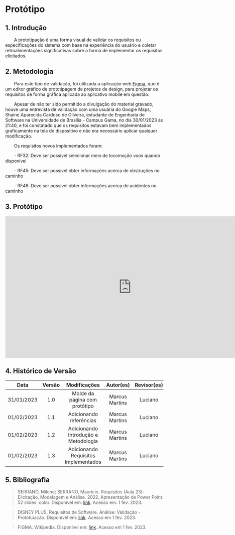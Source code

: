 # Protótipo

## 1. Introdução

&emsp;&emsp;A prototipação é uma forma visual de validar os requisitos ou especificações do sistema com base na experiência do usuário e coletar retroalimentações significativas sobre a forma de implementar os requisitos elicitados.

## 2. Metodologia

&emsp;&emsp;Para este tipo de validação, foi utilizada a aplicação web [Figma](https://www.figma.com/), que é um editor gráfico de prototipagem de projetos de design, para projetar os requisitos de forma gráfica aplicada ao aplicativo mobile em questão.

&emsp;&emsp;Apesar de não ter sido permitido a divulgação do material gravado, houve uma entrevista de validação com uma usuária do Google Maps, Shaine Aparecida Cardoso de Oliveira, estudante de Engenharia de Software na Universidade de Brasília - Campus Gama, no dia 30/01/2023 às 21:40, e foi constatado que os requisitos estavam bem implementados graficamente na tela do dispositivo e não era necessário aplicar qualquer modificação.

&emsp;&emsp;Os requisitos novos implementados foram:

&emsp;&emsp;- RF32: Deve ser possível selecionar meio de locomoção voos quando disponível

&emsp;&emsp;- RF45: Deve ser possível obter informações acerca de obstruções no caminho

&emsp;&emsp;- RF46: Deve ser possível obter informações acerca de acidentes no caminho

## 3. Protótipo

<iframe style="border: 1px solid rgba(0, 0, 0, 0.1);" width="800" height="450" src="https://www.figma.com/embed?embed_host=share&url=https%3A%2F%2Fwww.figma.com%2Ffile%2FwBQiqGgan2uNMpHiqT8Vti%2FProt%25C3%25B3tipo-Google-Maps---REQ-2022.2%3Fnode-id%3D0%253A1%26t%3D0bsQEXfgHMBKEZQZ-1" allowfullscreen></iframe>

## 4. Histórico de Versão

<center>

|    Data    | Versão |             Modificações             |   Autor(es)    | Revisor(es) |
| :--------: | :----: | :----------------------------------: | :------------: | :---------: |
| 31/01/2023 |  1.0   |    Molde da página com protótipo     | Marcus Martins |   Luciano   |
| 01/02/2023 |  1.1   |       Adicionando referências        | Marcus Martins |   Luciano   |
| 01/02/2023 |  1.2   | Adicionando Introdução e Metodologia | Marcus Martins |   Luciano   |
| 01/02/2023 |  1.3   | Adicionando Requisitos Implementados | Marcus Martins |   Luciano   |

</center>

## 5. Bibliografia

> SERRANO, Milene; SERRANO, Maurício. Requisitos (Aula 23): Elicitação, Modelagem e Análise. 2022. Apresentação de Power Point. 52 slides. color. Disponível em: [link](https://aprender3.unb.br/pluginfile.php/2307566/mod_resource/content/2/Requisitos%20-%20Aula%20023.pdf). Acesso em: 1 fev. 2023.

> DISNEY PLUS, Requisitos de Software. Análise: Validação - Prototipação. Disponível em: [link](https://requisitos-de-software.github.io/2021.1-DisneyPlus/analise/validacao/prototipacao). Acesso em 1 fev. 2023.

> FIGMA. Wikipedia. Disponível em: [link](https://pt.wikipedia.org/wiki/Figma). Acesso em 1 fev. 2023.
